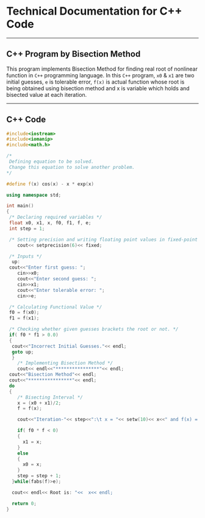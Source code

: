 
# Technical Documentation for C++ Code

---

## C++ Program by Bisection Method

This program implements Bisection Method for finding real root of nonlinear function in `C++` programming language.
In this `C++` program, `x0` & `x1` are two initial guesses, `e` is tolerable error, `f(x)` is actual function whose root is being obtained using bisection method and x is variable which holds and bisected value at each iteration.

---

## C++ Code

```c++
#include<iostream>
#include<iomanip>
#include<math.h>

/*
 Defining equation to be solved.
 Change this equation to solve another problem.
*/

#define f(x) cos(x) - x * exp(x)

using namespace std;

int main()
{
 /* Declaring required variables */
 float x0, x1, x, f0, f1, f, e;
 int step = 1;

 /* Setting precision and writing floating point values in fixed-point notation. */
    cout<< setprecision(6)<< fixed;

 /* Inputs */
  up:
 cout<<"Enter first guess: ";
    cin>>x0;
    cout<<"Enter second guess: ";
    cin>>x1;
    cout<<"Enter tolerable error: ";
    cin>>e;

 /* Calculating Functional Value */
 f0 = f(x0);
 f1 = f(x1);

 /* Checking whether given guesses brackets the root or not. */
 if( f0 * f1 > 0.0)
 {
  cout<<"Incorrect Initial Guesses."<< endl;
  goto up;
  }
    /* Implementing Bisection Method */
    cout<< endl<<"****************"<< endl;
 cout<<"Bisection Method"<< endl;
 cout<<"****************"<< endl;
 do 
 {
    /* Bisecting Interval */
    x = (x0 + x1)/2;
    f = f(x);

    cout<<"Iteration-"<< step<<":\t x = "<< setw(10)<< x<<" and f(x) = "<< setw(10)<< f(x)<< endl;

    if( f0 * f < 0)
    {
      x1 = x;
    }
    else
    {
      x0 = x;
    }
    step = step + 1;
  }while(fabs(f)>e);

  cout<< endl<< Root is: "<<  x<< endl;

  return 0;
}
```